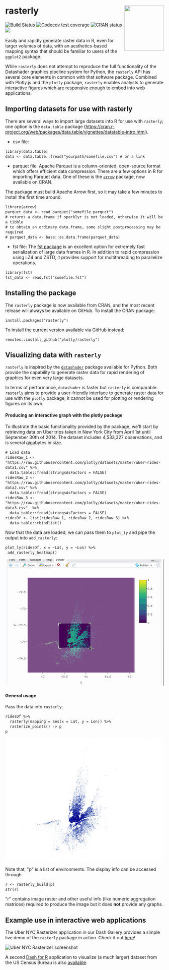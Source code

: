 # rasterly <img src="https://user-images.githubusercontent.com/9809798/67056539-75d75200-f11a-11e9-9b62-2b62a349a45b.jpg" align="right" height="144" width="124.8">

[![Build Status](https://travis-ci.org/z267xu/rasterly.svg?branch=master)](https://travis-ci.org/z267xu/rasterly)
[![Codecov test coverage](https://codecov.io/gh/z267xu/rasterly/branch/master/graph/badge.svg)](https://codecov.io/gh/z267xu/rasterly?branch=master)
[![CRAN status](https://www.r-pkg.org/badges/version/rasterly)](https://cran.r-project.org/web/packages/rasterly/index.html)
[![](https://cranlogs.r-pkg.org/badges/rasterly)](https://cran.r-project.org/package=rasterly)

Easily and rapidly generate raster data in R, even for larger volumes of data, with an aesthetics-based mapping syntax that should be familiar to users of the `ggplot2` package. 

While `rasterly` does not attempt to reproduce the full functionality of the Datashader graphics pipeline system for Python, the `rasterly` API has several core elements in common with that software package. Combined with Plotly.js and the `plotly` package, `rasterly` enables analysts to generate interactive figures which are responsive enough to embed into web applications.

## Importing datasets for use with rasterly

There are several ways to import large datasets into R for use with `rasterly`; one option is the `data.table` package (https://cran.r-project.org/web/packages/data.table/vignettes/datatable-intro.html).

* csv file:
```
library(data.table)
data <- data.table::fread("yourpath/somefile.csv") # or a link
```

* parquet file:
Apache Parquet is a column-oriented, open-source format which offers efficient data compression. There are a few options in R for importing Parquet data. One of these is the [`arrow`](https://cran.r-project.org/web/packages/arrow/index.html) package, now available on CRAN.

The package must build Apache Arrow first, so it may take a few minutes to install the first time around.

```
library(arrow)
parquet_data <- read_parquet("somefile.parquet")
# returns a data.frame if sparklyr is not loaded, otherwise it will be a tibble
# to obtain an ordinary data.frame, some slight postprocessing may be required
# parquet_data <- base::as.data.frame(parquet_data)
```

* fst file:
The [fst package](https://www.fstpackage.org/) is an excellent option for extremely fast serialization of large data frames in R. In addition to rapid compression using LZ4 and ZSTD, it provides support for multithreading to parallelize operations.

```
library(fst)
fst_data <- read.fst("somefile.fst")
```

## Installing the package

The `rasterly` package is now available from CRAN, and the most recent release will always be available on GitHub. To install the CRAN package:
```
install.packages("rasterly")
```
To install the current version available via GitHub instead:
```
remotes::install_github("plotly/rasterly")
```

## Visualizing data with `rasterly`

`rasterly` is inspired by the [`datashader`](http://datashader.org/getting_started/index.html) package available for Python. Both provide the capability to generate raster data for rapid rendering of graphics for even very large datasets.

In terms of performance, `datashader` is faster but `rasterly` is comparable. `rasterly` aims to provide a user-friendly interface to generate raster data for use with the `plotly` package; it cannot be used for plotting or rendering figures on its own.

#### Producing an interactive graph with the plotly package

To illustrate the basic functionality provided by the package, we'll start by retrieving data on Uber trips taken in New York City from April 1st until September 30th of 2014. The dataset includes 4,533,327 observations, and is several gigabytes in size.

```
# Load data
ridesRaw_1 <- "https://raw.githubusercontent.com/plotly/datasets/master/uber-rides-data1.csv" %>%
  data.table::fread(stringsAsFactors = FALSE)
ridesRaw_2 <- "https://raw.githubusercontent.com/plotly/datasets/master/uber-rides-data2.csv" %>%
  data.table::fread(stringsAsFactors = FALSE)
ridesRaw_3 <- "https://raw.githubusercontent.com/plotly/datasets/master/uber-rides-data3.csv"  %>%
  data.table::fread(stringsAsFactors = FALSE)
ridesDf <- list(ridesRaw_1, ridesRaw_2, ridesRaw_3) %>%
  data.table::rbindlist()
```

Now that the data are loaded, we can pass them to `plot_ly` and pipe the output into `add_rasterly`:

```
plot_ly(ridesDf, x = ~Lat, y = ~Lon) %>%
 add_rasterly_heatmap()
```
![](man/figures/add_rasterizer.gif)

#### General usage

Pass the data into `rasterly`:
```
ridesDf %>%
  rasterly(mapping = aes(x = Lat, y = Lon)) %>%
  rasterize_points() -> p
p
```
![](man/figures/grid_rasterizer.png)

Note that, "p" is a list of environments. The display info can be accessed through
```
r <- rasterly_build(p)
str(r)
```

"r" contains image raster and other useful info (like numeric aggregation matrices) required to produce the image but it does **not** provide any graphs.

## Example use in interactive web applications

The Uber NYC Rasterizer application in our Dash Gallery provides a simple live demo of the `rasterly` package in action. Check it out [here](https://dash-gallery.plotly.host/dashr-uber-rasterizer/)!

<img width="840" alt="Uber NYC Rasterizer screenshot" src="https://user-images.githubusercontent.com/9809798/67794376-f1a69800-fa52-11e9-930d-ce57575ddef7.png">

A second [Dash for R](https://github.com/plotly/dashR) application to visualize (a much larger) dataset from the US Census Bureau is also [available](https://github.com/plotly/rasterly/tree/master/apps/UScensus).
